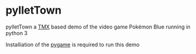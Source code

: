 pylletTown
==========

pylletTown a [TMX](https://github.com/bjorn/tiled/wiki/TMX-Map-Format) based demo of the video game Pokémon Blue running in python 3

Installiation of the [pygame](http://www.pygame.org/install.html) is required to run this demo

